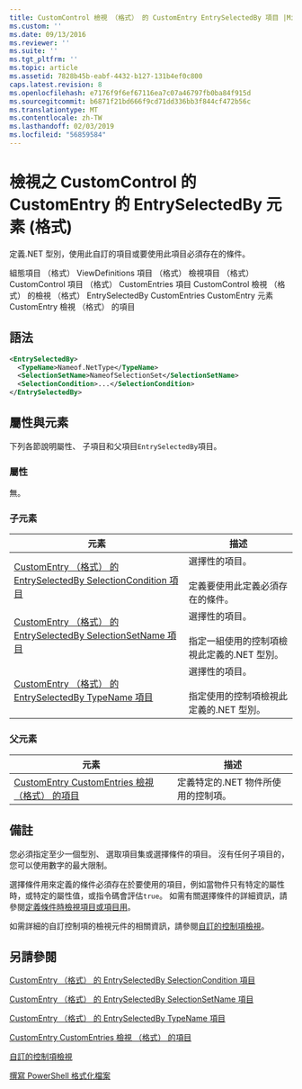 ```yaml
---
title: CustomControl 檢視 （格式） 的 CustomEntry EntrySelectedBy 項目 |Microsoft Docs
ms.custom: ''
ms.date: 09/13/2016
ms.reviewer: ''
ms.suite: ''
ms.tgt_pltfrm: ''
ms.topic: article
ms.assetid: 7828b45b-eabf-4432-b127-131b4ef0c800
caps.latest.revision: 8
ms.openlocfilehash: e7176f9f6ef67116ea7c07a46797fb0ba84f915d
ms.sourcegitcommit: b6871f21bd666f9cd71dd336bb3f844cf472b56c
ms.translationtype: MT
ms.contentlocale: zh-TW
ms.lasthandoff: 02/03/2019
ms.locfileid: "56859584"
---
```

# <a name="entryselectedby-element-for-customentry-for-customcontrol-for-view-format"></a>檢視之 CustomControl 的 CustomEntry 的 EntrySelectedBy 元素 (格式)

定義.NET 型別，使用此自訂的項目或要使用此項目必須存在的條件。

組態項目 （格式） ViewDefinitions 項目 （格式） 檢視項目 （格式） CustomControl 項目 （格式） CustomEntries 項目 CustomControl 檢視 （格式） 的檢視 （格式） EntrySelectedBy CustomEntries CustomEntry 元素CustomEntry 檢視 （格式） 的項目

## <a name="syntax"></a>語法

```xml
<EntrySelectedBy>
  <TypeName>Nameof.NetType</TypeName>
  <SelectionSetName>NameofSelectionSet</SelectionSetName>
  <SelectionCondition>...</SelectionCondition>
</EntrySelectedBy>
```

## <a name="attributes-and-elements"></a>屬性與元素

下列各節說明屬性、 子項目和父項目`EntrySelectedBy`項目。

### <a name="attributes"></a>屬性

無。

### <a name="child-elements"></a>子元素

|元素|描述|
|-------------|-----------------|
|[CustomEntry （格式） 的 EntrySelectedBy SelectionCondition 項目](./selectioncondition-element-for-entryselectedby-for-customcontrol-format.md)|選擇性的項目。<br /><br /> 定義要使用此定義必須存在的條件。|
|[CustomEntry （格式） 的 EntrySelectedBy SelectionSetName 項目](./selectionsetname-element-for-entryselectedby-for-customcontrol-for-view-format.md)|選擇性的項目。<br /><br /> 指定一組使用的控制項檢視此定義的.NET 型別。|
|[CustomEntry （格式） 的 EntrySelectedBy TypeName 項目](./typename-element-for-selectioncondition-for-customcontrol-for-view-format.md)|選擇性的項目。<br /><br /> 指定使用的控制項檢視此定義的.NET 型別。|

### <a name="parent-elements"></a>父元素

|元素|描述|
|-------------|-----------------|
|[CustomEntry CustomEntries 檢視 （格式） 的項目](./customentry-element-for-customentries-for-customcontrol-for-view-format.md)|定義特定的.NET 物件所使用的控制項。|

## <a name="remarks"></a>備註

您必須指定至少一個型別、 選取項目集或選擇條件的項目。 沒有任何子項目的，您可以使用數字的最大限制。

選擇條件用來定義的條件必須存在於要使用的項目，例如當物件只有特定的屬性時，或特定的屬性值，或指令碼會評估`true`。 如需有關選擇條件的詳細資訊，請參閱[定義條件時檢視項目或項目用](./defining-conditions-for-displaying-data.md)。

如需詳細的自訂控制項的檢視元件的相關資訊，請參閱[自訂的控制項檢視](./creating-custom-controls.md)。

## <a name="see-also"></a>另請參閱

[CustomEntry （格式） 的 EntrySelectedBy SelectionCondition 項目](./selectioncondition-element-for-entryselectedby-for-customcontrol-format.md)

[CustomEntry （格式） 的 EntrySelectedBy SelectionSetName 項目](./selectionsetname-element-for-entryselectedby-for-customcontrol-for-view-format.md)

[CustomEntry （格式） 的 EntrySelectedBy TypeName 項目](./typename-element-for-selectioncondition-for-customcontrol-for-view-format.md)

[CustomEntry CustomEntries 檢視 （格式） 的項目](./customentry-element-for-customentries-for-customcontrol-for-view-format.md)

[自訂的控制項檢視](./creating-custom-controls.md)

[撰寫 PowerShell 格式化檔案](./writing-a-powershell-formatting-file.md)
